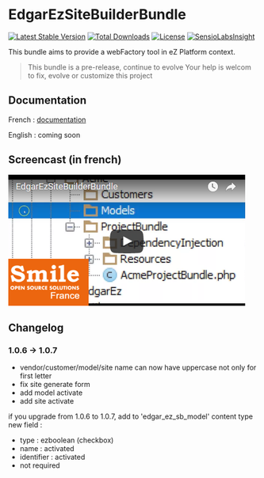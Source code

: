 # EdgarEzSiteBuilderBundle

[![Latest Stable Version](https://poser.pugx.org/edgarez/sitebuilderbundle/v/stable)](https://packagist.org/packages/edgarez/sitebuilderbundle) 
[![Total Downloads](https://poser.pugx.org/edgarez/sitebuilderbundle/downloads)](https://packagist.org/packages/edgarez/sitebuilderbundle)
[![License](https://poser.pugx.org/edgarez/sitebuilderbundle/license)](https://packagist.org/packages/edgarez/sitebuilderbundle)
[![SensioLabsInsight](https://insight.sensiolabs.com/projects/6f66ce27-9b99-411c-a52b-d3fcc715684e/mini.png)](https://insight.sensiolabs.com/projects/6f66ce27-9b99-411c-a52b-d3fcc715684e)

This bundle aims to provide a webFactory tool in eZ Platform context.

> This bundle is a pre-release, continue to evolve
> Your help is welcom to fix, evolve or customize this project

## Documentation

French : [documentation](Resources/doc/fr/README.md)

English : coming soon
 
## Screencast (in french)

[![Screencast](/Resources/doc/images/screencast.png)](https://youtu.be/dh_zID7Lcss "Screencast")

## Changelog

### 1.0.6 -> 1.0.7

* vendor/customer/model/site name can now have uppercase not only for first letter
* fix site generate form
* add model activate
* add site activate

if you upgrade from 1.0.6 to 1.0.7, add to 'edgar_ez_sb_model'
content type new field :

* type : ezboolean (checkbox)
* name : activated
* identifier : activated
* not required

